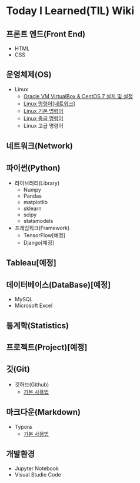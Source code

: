 # Today I Learned(TIL) Wiki

## 프론트 엔드(Front End)
- HTML
- CSS

## 운영체제(OS)
- Linux
  - [Oracle VM VirtualBox & CentOS 7 설치 및 설정](https://github.com/BaeJjangE/TIL/blob/master/Linux/%EA%B0%80%EC%83%81%EB%A8%B8%EC%8B%A0(Oracle%20VM%20VirtualBox)%20%26%20CentOS%207%20%EC%84%A4%EC%B9%98%20%EB%B0%8F%20%EC%84%A4%EC%A0%95.md)
  - [Linux 명령어[네트워크]](https://github.com/BaeJjangE/TIL/blob/master/Linux/Linux%20%EB%AA%85%EB%A0%B9%EC%96%B4%5B%EB%84%A4%ED%8A%B8%EC%9B%8C%ED%81%AC%5D.md)
  - [Linux 기본 명령어](https://github.com/BaeJjangE/TIL/blob/master/Linux/Linux%20%EA%B8%B0%EB%B3%B8%20%EB%AA%85%EB%A0%B9%EC%96%B4.md)
  - [Linux 중급 명령어](https://github.com/BaeJjangE/TIL/blob/master/Linux/Linux%20%EC%A4%91%EA%B8%89%20%EB%AA%85%EB%A0%B9%EC%96%B4.md)
  - Linux 고급 명령어


## 네트워크(Network)

## 파이썬(Python)
- 라이브러리(Library)
  - Numpy
  - Pandas
  - matplotlib
  - sklearn
  - scipy
  - statsmodels
- 프레임워크(Framework)
  - TensorFlow[예정]
  - Django[예정]

## Tableau[예정]

## 데이터베이스(DataBase)[예정]
- MySQL
- Microsoft Excel

## 통계학(Statistics)

## 프로젝트(Project)[예정]

## 깃(Git)
- 깃허브(Github)
  - [기본 사용법](https://github.com/BaeJjangE/TIL/blob/master/Git%26Github/Git_Github%20%EA%B8%B0%EB%B3%B8%20%EC%82%AC%EC%9A%A9%EB%B2%95.md)

## 마크다운(Markdown)
- Typora
  - [기본 사용법](https://github.com/BaeJjangE/TIL/blob/master/Markdown/%EB%A7%88%ED%81%AC%EB%8B%A4%EC%9A%B4%20%EA%B8%B0%EB%B3%B8%EC%82%AC%EC%9A%A9%EB%B2%95.md)
## 개발환경
- Jupyter Notebook
- Visual Studio Code


